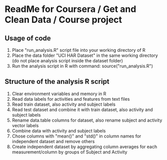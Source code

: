# ReadMe for Coursera / Get and Clean Data / Course project

## Usage of code

1. Place "run_analysis.R" script file into your working directory of R
2. Place the data folder "UCI HAR Dataset" in the same working directory (do not place analysis script inside the dataset folder)
3. Run the analysis script in R with command: source("run_analysis.R")

## Structure of the analysis R script 

1. Clear environment variables and memory in R
2. Read data labels for activities and features from text files
3. Read train dataset, also activity and subject labels
4. Read test dataset and combine it with train dataset, also activity and subject labels
5. Rename data.table columns for dataset, also rename subject and activity vector labels
6. Combine data with activity and subject labels
7. Chose columns with "mean()" and "std()" in column names for independent dataset and remove others
8. Create independent dataset by aggregating column averages for each measurement/column by groups of Subject and Activity